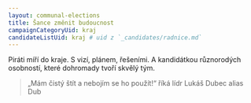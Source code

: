 ```yaml
---
layout: communal-elections
title: Šance změnit budoucnost
campaignCategoryUid: kraj
candidateListUid: kraj # uid z `_candidates/radnice.md`
---
```


Piráti míří do kraje. S vizí, plánem, řešeními. A kandidátkou různorodých osobností, které dohromady tvoří skvělý tým.

> „Mám čistý štít a nebojím se ho použít!“ říká lídr Lukáš Dubec alias Dub

